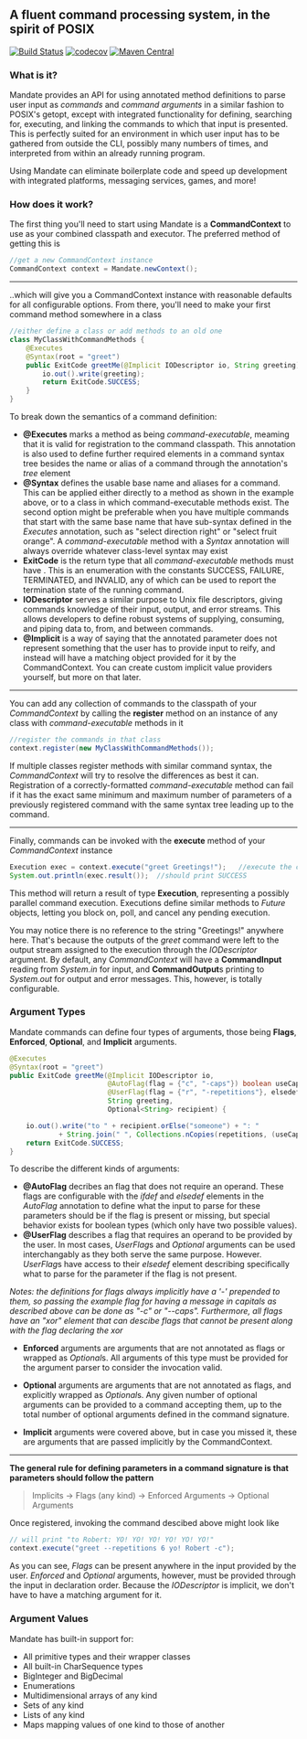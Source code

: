 ## A fluent command processing system, in the spirit of POSIX

[![Build Status](https://travis-ci.org/foundry27/Mandate.svg?branch=master)](https://travis-ci.org/foundry27/Mandate)
[![codecov](https://codecov.io/gh/foundry27/Mandate/branch/master/graph/badge.svg)](https://codecov.io/gh/foundry27/Mandate)
[![Maven Central](https://maven-badges.herokuapp.com/maven-central/pw.stamina/mandate/badge.svg)](https://maven-badges.herokuapp.com/maven-central/pw.stamina/mandate)

### What is it?
Mandate provides an API for using annotated method definitions to parse user input as *commands* and *command arguments* in a similar fashion to POSIX's getopt, except with integrated functionality for defining, searching for, executing, and linking the commands to which that input is presented.
This is perfectly suited for an environment in which user input has to be gathered from outside the CLI, possibly many numbers of times, and interpreted from within an already running program.

Using Mandate can eliminate boilerplate code and speed up development with integrated platforms, messaging services, games, and more!


### How does it work?

The first thing you'll need to start using Mandate is a **CommandContext** to use as your combined classpath and executor. The preferred method of getting this is

```java
//get a new CommandContext instance
CommandContext context = Mandate.newContext();
```
---
..which will give you a CommandContext instance with reasonable defaults for all configurable options.
From there, you'll need to make your first command method somewhere in a class

```java
//either define a class or add methods to an old one
class MyClassWithCommandMethods {
    @Executes
    @Syntax(root = "greet")
    public ExitCode greetMe(@Implicit IODescriptor io, String greeting) {
        io.out().write(greeting);
        return ExitCode.SUCCESS;
    }
}
```
To break down the semantics of a command definition:
  * **@Executes** marks a method as being *command-executable*, meaming that it is valid for registration to the command classpath. This annotation is also used to define further required elements in a command syntax tree besides the name or alias of a command through the annotation's *tree* element
  * **@Syntax** defines the usable base name and aliases for a command. This can be applied either directly to a method as shown in the example above, or to a class in which command-executable methods exist. The second option might be preferable when you have multiple commands that start with the same base name that have sub-syntax defined in the *Executes* annotation, such as "select direction right" or "select fruit orange". A *command-executable* method with a *Syntax* annotation will always override whatever class-level syntax may exist
  * **ExitCode** is the return type that all *command-executable* methods must have . This is an enumeration with the constants SUCCESS, FAILURE, TERMINATED, and INVALID, any of which can be used to report the termination state of the running command.
  * **IODescriptor** serves a similar purpose to Unix file descriptors, giving commands knowledge of their input, output, and error streams. This allows developers to define robust systems of supplying, consuming, and piping data to, from, and between commands.
  * **@Implicit** is a way of saying that the annotated parameter does not represent something that the user has to provide input to reify, and instead will have a matching object provided for it by the CommandContext. You can create custom implicit value providers yourself, but more on that later.

---

You can add any collection of commands to the classpath of your *CommandContext* by calling the **register** method on an instance of any class with *command-executable* methods in it

```java
//register the commands in that class
context.register(new MyClassWithCommandMethods());
```
If multiple classes register methods with similar command syntax, the *CommandContext* will try to resolve the differences as best it can. Registration of a correctly-formatted *command-executable* method can fail if it has the exact same minimum and maximum number of parameters of a previously registered command with the same syntax tree leading up to the command.

---

Finally, commands can be invoked with the **execute** method of your *CommandContext* instance

```java
Execution exec = context.execute("greet Greetings!");   //execute the command...
System.out.println(exec.result());  //should print SUCCESS
```
This method will return a result of type **Execution**, representing a possibly parallel command execution. Executions define similar methods to *Future* objects, letting you block on, poll, and cancel any pending execution.

You may notice there is no reference to the string "Greetings!" anywhere here. That's because the outputs of the *greet* command were left to the output stream assigned to the execution through the *IODescriptor* argument. By default, any *CommandContext* will have a **CommandInput** reading from *System.in* for input, and **CommandOutput**s printing to *System.out* for output and error messages. This, however, is totally configurable.


### Argument Types
Mandate commands can define four types of arguments, those being **Flags**, **Enforced**, **Optional**, and **Implicit** arguments.

```java
@Executes
@Syntax(root = "greet")
public ExitCode greetMe(@Implicit IODescriptor io,
                        @AutoFlag(flag = {"c", "-caps"}) boolean useCaps,
                        @UserFlag(flag = {"r", "-repetitions"}, elsedef = "1") int repetitions,
                        String greeting,
                        Optional<String> recipient) {

    io.out().write("to " + recipient.orElse("someone") + ": "
            + String.join(" ", Collections.nCopies(repetitions, (useCaps ? greeting.toUpperCase() : greeting))));
    return ExitCode.SUCCESS;
}
```
To describe the different kinds of arguments:
  * **@AutoFlag** decribes an flag that does not require an operand. These flags are configurable with the *ifdef* and *elsedef* elements in the *AutoFlag* annotation to define what the input to parse for these parameters should be if the flag is present or missing, but special behavior exists for boolean types (which only have two possible values).
  *  **@UserFlag** describes a flag that requires an operand to be provided by the user. In most cases, *UserFlag*s and *Optional* arguments can be used interchangably as they both serve the same purpose. However. *UserFlag*s have access to their *elsedef* element describing specifically what to parse for the parameter if the flag is not present.

  *Notes: the definitions for flags always implicitly have a '-' prepended to them, so passing the example flag for having a message in capitals as described above can be done as "-c" or "--caps".
  Furthermore, all flags have an "xor" element that can descibe flags that cannot be present along with the flag declaring the xor*
  * **Enforced** arguments are arguments that are not annotated as flags or wrapped as *Optional*s. All arguments of this type must be provided for the argument parser to consider the invocation valid.
  
  *  **Optional** arguments are arguments that are not annotated as flags, and explicitly wrapped as *Optional*s. Any given number of optional arguments can be provided to a command accepting them, up to the total number of optional arguments defined in the command signature.
  
  *  **Implicit** arguments were covered above, but in case you missed it, these are arguments that are passed implicitly by the CommandContext.

---

**The general rule for defining parameters in a command signature is that parameters should follow the pattern**
> Implicits -> Flags (any kind) -> Enforced Arguments -> Optional Arguments

Once registered, invoking the command descibed above might look like

```java
// will print "to Robert: YO! YO! YO! YO! YO! YO!"
context.execute("greet --repetitions 6 yo! Robert -c");
```
As you can see, *Flags* can be present anywhere in the input provided by the user. *Enforced* and *Optional* arguments, however, must be provided through the input in declaration order. Because the *IODescriptor* is implicit, we don't have to have a matching argument for it.


### Argument Values
Mandate has built-in support for:
  * All primitive types and their wrapper classes
  * All built-in CharSequence types
  * BigInteger and BigDecimal
  * Enumerations
  * Multidimensional arrays of any kind
  * Sets of any kind
  * Lists of any kind
  * Maps mapping values of one kind to those of another
